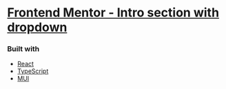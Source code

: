 # [Frontend Mentor - Intro section with dropdown](https://www.frontendmentor.io/challenges/intro-section-with-dropdown-navigation-ryaPetHE5)

### Built with

- [React](https://reactjs.org/)
- [TypeScript](https://www.typescriptlang.org/)
- [MUI](https://mui.com/)

